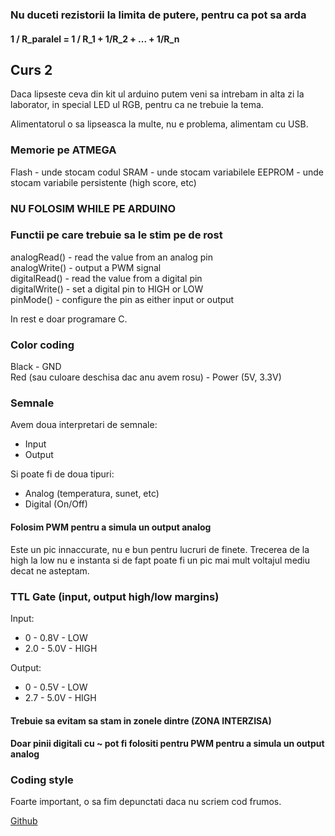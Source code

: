 ### Nu duceti rezistorii la limita de putere, pentru ca pot sa arda

#### 1 / R_paralel = 1 / R_1 + 1/R_2 + ... + 1/R_n

## Curs 2

Daca lipseste ceva din kit ul arduino putem veni sa intrebam in alta zi la laborator, in special LED ul RGB, pentru ca ne trebuie la tema.

Alimentatorul o sa lipseasca la multe, nu e problema, alimentam cu USB.

### Memorie pe ATMEGA

Flash - unde stocam codul
SRAM - unde stocam variabilele
EEPROM - unde stocam variabile persistente (high score, etc)


### NU FOLOSIM WHILE PE ARDUINO

### Functii pe care trebuie sa le stim pe de rost

analogRead() - read the value from an analog pin    <br>
analogWrite() - output a PWM signal   <br>
digitalRead() - read the value from a digital pin   <br>
digitalWrite() - set a digital pin to HIGH or LOW   <br>
pinMode() - configure the pin as either input or output

In rest e doar programare C.

### Color coding

Black - GND<br>
Red (sau culoare deschisa dac anu avem rosu) - Power (5V, 3.3V)

### Semnale

Avem doua interpretari de semnale:
- Input
- Output

Si poate fi de doua tipuri:
- Analog (temperatura, sunet, etc)
- Digital (On/Off)

#### Folosim PWM pentru a simula un output analog

Este un pic innaccurate, nu e bun pentru lucruri de finete.
Trecerea de la high la low nu e instanta si de fapt poate fi un pic mai mult voltajul mediu decat ne asteptam.

### TTL Gate (input, output high/low margins)

Input: 
- 0 - 0.8V - LOW
- 2.0 - 5.0V - HIGH

Output:
- 0 - 0.5V - LOW
- 2.7 - 5.0V - HIGH

#### Trebuie sa evitam sa stam in zonele dintre (ZONA INTERZISA)

#### Doar pinii digitali cu ~ pot fi folositi pentru PWM pentru a simula un output analog

### Coding style

Foarte important, o sa fim depunctati daca nu scriem cod frumos.

[Github](https://github.com/irikos/arduino-style-guide)